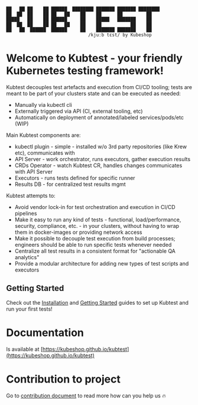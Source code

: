 ```
██   ██ ██    ██ ██████  ████████ ███████ ███████ ████████ 
██  ██  ██    ██ ██   ██    ██    ██      ██         ██    
█████   ██    ██ ██████     ██    █████   ███████    ██    
██  ██  ██    ██ ██   ██    ██    ██           ██    ██    
██   ██  ██████  ██████     ██    ███████ ███████    ██    
                               /kjuːb tɛst/ by Kubeshop
```

<!-- try to enable it after snyk resolves https://github.com/snyk/snyk/issues/347

Known vulnerabilities: ![kubtest](https://snyk.io/test/github/kubeshop/kubtest/badge.svg)
![kubtest-operator](https://snyk.io/test/github/kubeshop-operator/kubtest/badge.svg)
![helm-charts](https://snyk.io/test/github/kubeshop/helm-charts/badge.svg)
-->
                                                           
# Welcome to Kubtest - your friendly Kubernetes testing framework!

Kubtest decouples test artefacts and execution from CI/CD tooling; tests are meant to be part of your
clusters state and can be executed as needed:

- Manually via kubectl cli
- Externally triggered via API (CI, external tooling, etc)
- Automatically on deployment of annotated/labeled services/pods/etc (WIP)

Main Kubtest components are:

- kubectl plugin - simple - installed w/o 3rd party repositories (like Krew etc), communicates with
- API Server - work orchestrator, runs executors, gather execution results
- CRDs Operator - watch Kubtest CR, handles changes communicates with API Server
- Executors - runs tests defined for specific runner
- Results DB - for centralized test results mgmt

Kubtest attempts to:

- Avoid vendor lock-in for test orchestration and execution in CI/CD  pipelines
- Make it easy to run any kind of tests - functional, load/performance, security, compliance, etc. - in your clusters, 
  without having to wrap them in docker-images or providing network access
- Make it possible to decouple test execution from build processes; engineers should be able to run specific tests whenever needed
- Centralize all test results in a consistent format for "actionable QA analytics"
- Provide a modular architecture for adding new types of test scripts and executors

## Getting Started

Check out the [Installation](https://kubeshop.github.io/kubtest/installing.md) and
[Getting Started](https://kubeshop.github.io/kubtest/getting-started.md) guides to set up Kubtest and
run your first tests!

# Documentation

Is available at [https://kubeshop.github.io/kubtest](https://kubeshop.github.io/kubtest)

# Contribution to project

Go to [contribution document](CONTRIBUTING.md) to read more how can you help us 🔥

